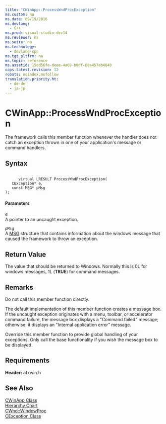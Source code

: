 ```yaml
---
title: "CWinApp::ProcessWndProcException"
ms.custom: na
ms.date: 09/19/2016
ms.devlang: 
  - C++
ms.prod: visual-studio-dev14
ms.reviewer: na
ms.suite: na
ms.technology: 
  - devlang-cpp
ms.tgt_pltfrm: na
ms.topic: reference
ms.assetid: 15ed56fe-deee-4a69-b0df-68a457ab4840
caps.latest.revision: 12
robots: noindex,nofollow
translation.priority.ht: 
  - de-de
  - ja-jp
---
```

# CWinApp::ProcessWndProcException
The framework calls this member function whenever the handler does not catch an exception thrown in one of your application's message or command handlers.  
  
## Syntax  
  
```  
  
      virtual LRESULT ProcessWndProcException(  
   CException* e,  
   const MSG* pMsg   
);  
```  
  
#### Parameters  
 *e*  
 A pointer to an uncaught exception.  
  
 `pMsg`  
 A [MSG](../vs140/MSG-Structure.md) structure that contains information about the windows message that caused the framework to throw an exception.  
  
## Return Value  
 The value that should be returned to Windows. Normally this is 0L for windows messages, 1L (**TRUE**) for command messages.  
  
## Remarks  
 Do not call this member function directly.  
  
 The default implementation of this member function creates a message box. If the uncaught exception originates with a menu, toolbar, or accelerator command failure, the message box displays a "Command failed" message; otherwise, it displays an "Internal application error" message.  
  
 Override this member function to provide global handling of your exceptions. Only call the base functionality if you wish the message box to be displayed.  
  
## Requirements  
 **Header:** afxwin.h  
  
## See Also  
 [CWinApp Class](../vs140/CWinApp-Class.md)   
 [Hierarchy Chart](../vs140/Hierarchy-Chart.md)   
 [CWnd::WindowProc](../vs140/CWnd--WindowProc.md)   
 [CException Class](../vs140/CException-Class.md)